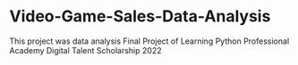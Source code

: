 # Video-Game-Sales-Data-Analysis
This project was data analysis Final Project of Learning Python Professional Academy Digital Talent Scholarship 2022
